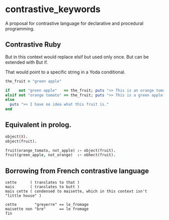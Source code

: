# contrastive_keywords
A proposal for contrastive language for declarative and procedural programming.

## Contrastive Ruby
But in this context would replace elsif but used only once. But can be extended with But if.

That would point to a specific string in a Yoda conditional.

~~~ruby
the_fruit = "green apple"

if    not "green apple"   == the_fruit; puts ">> This is an orange tomato."
elsif not "orange tomato" == the_fruit; puts ">> This is a green apple."
else
  puts ">> I have no idea what this fruit is."
end
~~~

## Equivalent in prolog.

~~~prolog
object(X).
object(fruit).

fruit(orange_tomato, not_apple) :- object(fruit).
fruit(green_apple, not_orange)  :- obhect(fruit).
~~~

## Borrowing from French contrastive language
~~~fruby
cette      ( translates to that )
mais       ( translates to butt )
mais cette ( condensed to maisette, which in this context isn't "little house" )

cette        "greyerre" == le_fromage
maisette non "bre"      == le fromage
fin
~~~
